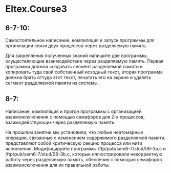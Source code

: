 # Eltex.Course3

## 6-7-10:
Самостоятельное написание, компиляция и запуск программы для организации связи двух процессов через разделяемую память.

Для закрепления полученных знаний напишите две программы, осуществляющие взаимодействие через разделяемую память. Первая программа должна создавать сегмент разделяемой памяти и копировать туда свой собственный исходный текст, вторая программа должна брать оттуда этот текст, печатать его на экране и удалять сегмент разделяемой памяти из системы.

## 8-7:
Написание, компиляция и прогон программы с организацией взаимоисключения с помощью семафоров для 2-х процессов, взаимодействующих через разделяемую память.

На прошлом занятии мы установили, что любые неатомарные операции, связанные с изменением содержимого разделяемой памяти, представляют собой критическую секцию процесса или нити исполнения. Модифицируйте программы /ftp/pub/sem6-7/stud/06-3a.c и /ftp/pub/sem6-7/stud/06-3b.c, которые иллюстрировали некорректную работу через разделяемую память, обеспечив с помощью семафоров взаимоисключения для их правильной работы.
